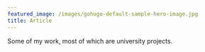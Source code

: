 ```yaml
---
featured_image: /images/gohugo-default-sample-hero-image.jpg
title: Article
---
```

Some of my work, most of which are university projects.
